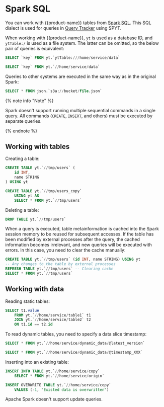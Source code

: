 # Spark SQL

You can work with {{product-name}} tables from [Spark SQL](https://spark.apache.org/docs/latest/sql-ref-syntax.html). This SQL dialect is used for queries in [Query Tracker](../../../../user-guide/query-tracker.md) using SPYT.

When working with {{product-name}}, `yt` is used as a database ID, and `ytTable:/` is used as a file system. The latter can be omitted, so the below pair of queries is equivalent:

```sql
SELECT `key` FROM yt.`ytTable:///home/service/data`
```

```sql
SELECT `key` FROM yt.`//home/service/data`
```

Queries to other systems are executed in the same way as in the original Spark:

```sql
SELECT * FROM json.`s3a://bucket/file.json`
```

{% note info "Note" %}

Spark doesn't support running multiple sequential commands in a single query. All commands (`CREATE`, `INSERT`, and others) must be executed by separate queries.

{% endnote %}

## Working with tables

Creating a table:

```sql
CREATE TABLE yt.`//tmp/users` (
    id INT,
    name STRING
) USING yt
```

```sql
CREATE TABLE yt.`//tmp/users_copy`
    USING yt AS
    SELECT * FROM yt.`//tmp/users`
```

Deleting a table:

```sql
DROP TABLE yt.`//tmp/users`
```

When a query is executed, table metainformation is cached into the Spark session memory to be reused for subsequent accesses. If the table has been modified by external processes after the query, the cached information becomes irrelevant, and new queries will be executed with errors. In this case, you need to clear the cache manually:

```sql
CREATE TABLE yt.`//tmp/users` (id INT, name STRING) USING yt
-- Any changes to the table by external processes
REFRESH TABLE yt.`//tmp/users` -- Clearing cache
SELECT * FROM yt.`//tmp/users`
```

## Working with data

Reading static tables:

```sql
SELECT t1.value
    FROM yt.`//home/service/table1` t1
    JOIN yt.`//home/service/table2` t2
    ON t1.id == t2.id
```

To read dynamic tables, you need to specify a data slice timestamp:

```sql
SELECT * FROM yt.`//home/service/dynamic_data/@latest_version`
```

```sql
SELECT * FROM yt.`//home/service/dynamic_data/@timestamp_XXX`
```

Inserting into an existing table:

```sql
INSERT INTO TABLE yt.`//home/service/copy`
    SELECT * FROM yt.`//home/service/origin`
```

```sql
INSERT OVERWRITE TABLE yt.`//home/service/copy`
    VALUES (-1, "Existed data is overwritten")
```

Apache Spark doesn't support update queries.
